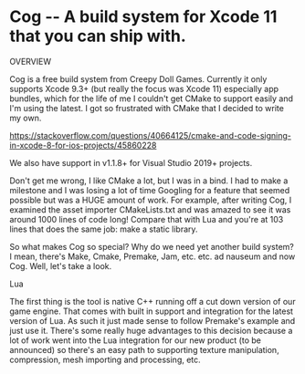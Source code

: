 # Cog -- A build system for Xcode 11 that you can ship with.

OVERVIEW

Cog is a free build system from Creepy Doll Games. Currently it only supports
Xcode 9.3+ (but really the focus was Xcode 11) especially app bundles, which
for the life of me I couldn't get CMake to support easily and I'm using the
latest. I got so frustrated with CMake that I decided to write my own.

https://stackoverflow.com/questions/40664125/cmake-and-code-signing-in-xcode-8-for-ios-projects/45860228

We also have support in v1.1.8+ for Visual Studio 2019+ projects.

Don't get me wrong, I like CMake a lot, but I was in a bind. I had to make a
milestone and I was losing a lot of time Googling for a feature that seemed
possible but was a HUGE amount of work. For example, after writing Cog, I
examined the asset importer CMakeLists.txt and was amazed to see it was around
1000 lines of code long! Compare that with Lua and you're at 103 lines that
does the same job: make a static library.

So what makes Cog so special? Why do we need yet another build system? I mean,
there's Make, Cmake, Premake, Jam, etc. etc. ad nauseum and now Cog. Well,
let's take a look.

Lua

The first thing is the tool is native C++ running off a cut down version of our
game engine. That comes with built in support and integration for the latest
version of Lua. As such it just made sense to follow Premake's example and just
use it. There's some really huge advantages to this decision because a lot of
work went into the Lua integration for our new product (to be announced) so
there's an easy path to supporting texture manipulation, compression, mesh
importing and processing, etc.
